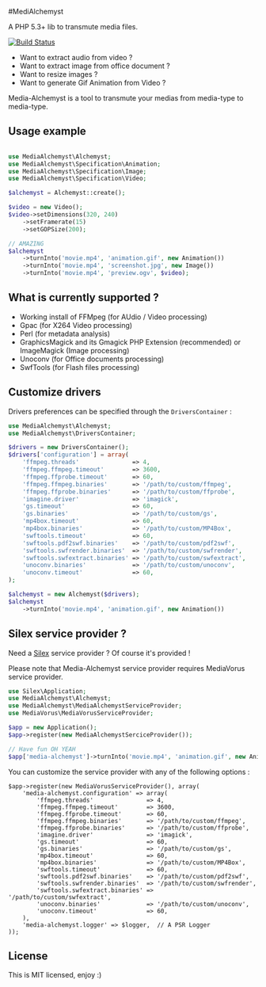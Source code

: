 #MediAlchemyst

A PHP 5.3+ lib to transmute media files.

[![Build Status](https://travis-ci.org/alchemy-fr/Media-Alchemyst.png?branch=master)](http://travis-ci.org/alchemy-fr/Media-Alchemyst)

* Want to extract audio from video ?
* Want to extract image from office document ?
* Want to resize images ?
* Want to generate Gif Animation from Video ?

Media-Alchemyst is a tool to transmute your medias from media-type to
media-type.

## Usage example

```php

use MediaAlchemyst\Alchemyst;
use MediaAlchemyst\Specification\Animation;
use MediaAlchemyst\Specification\Image;
use MediaAlchemyst\Specification\Video;

$alchemyst = Alchemyst::create();

$video = new Video();
$video->setDimensions(320, 240)
    ->setFramerate(15)
    ->setGOPSize(200);

// AMAZING
$alchemyst
    ->turnInto('movie.mp4', 'animation.gif', new Animation())
    ->turnInto('movie.mp4', 'screenshot.jpg', new Image())
    ->turnInto('movie.mp4', 'preview.ogv', $video);

```

## What is currently supported ?

* Working install of FFMpeg (for AUdio / Video processing)
* Gpac (for X264 Video processing)
* Perl (for metadata analysis)
* GraphicsMagick and its Gmagick PHP Extension (recommended) or ImageMagick (Image processing)
* Unoconv (for Office documents processing)
* SwfTools (for Flash files processing)

## Customize drivers

Drivers preferences can be specified through the `DriversContainer` :

```php
use MediaAlchemyst\Alchemyst;
use MediaAlchemyst\DriversContainer;

$drivers = new DriversContainer();
$drivers['configuration'] = array(
    'ffmpeg.threads'               => 4,
    'ffmpeg.ffmpeg.timeout'        => 3600,
    'ffmpeg.ffprobe.timeout'       => 60,
    'ffmpeg.ffmpeg.binaries'       => '/path/to/custom/ffmpeg',
    'ffmpeg.ffprobe.binaries'      => '/path/to/custom/ffprobe',
    'imagine.driver'               => 'imagick',
    'gs.timeout'                   => 60,
    'gs.binaries'                  => '/path/to/custom/gs',
    'mp4box.timeout'               => 60,
    'mp4box.binaries'              => '/path/to/custom/MP4Box',
    'swftools.timeout'             => 60,
    'swftools.pdf2swf.binaries'    => '/path/to/custom/pdf2swf',
    'swftools.swfrender.binaries'  => '/path/to/custom/swfrender',
    'swftools.swfextract.binaries' => '/path/to/custom/swfextract',
    'unoconv.binaries'             => '/path/to/custom/unoconv',
    'unoconv.timeout'              => 60,
);

$alchemyst = new Alchemyst($drivers);
$alchemyst
    ->turnInto('movie.mp4', 'animation.gif', new Animation())
```

## Silex service provider ?

Need a [Silex](silex.sensiolabs.org) service provider ? Of course it's provided !

Please note that Media-Alchemyst service provider requires MediaVorus service
provider.

```php
use Silex\Application;
use MediaAlchemyst\Alchemyst;
use MediaAlchemyst\MediaAlchemystServiceProvider;
use MediaVorus\MediaVorusServiceProvider;

$app = new Application();
$app->register(new MediaAlchemystSerciceProvider());

// Have fun OH YEAH
$app['media-alchemyst']->turnInto('movie.mp4', 'animation.gif', new Animation());
```

You can customize the service provider with any of the following options :

```
$app->register(new MediaVorusServiceProvider(), array(
    'media-alchemyst.configuration' => array(
        'ffmpeg.threads'               => 4,
        'ffmpeg.ffmpeg.timeout'        => 3600,
        'ffmpeg.ffprobe.timeout'       => 60,
        'ffmpeg.ffmpeg.binaries'       => '/path/to/custom/ffmpeg',
        'ffmpeg.ffprobe.binaries'      => '/path/to/custom/ffprobe',
        'imagine.driver'               => 'imagick',
        'gs.timeout'                   => 60,
        'gs.binaries'                  => '/path/to/custom/gs',
        'mp4box.timeout'               => 60,
        'mp4box.binaries'              => '/path/to/custom/MP4Box',
        'swftools.timeout'             => 60,
        'swftools.pdf2swf.binaries'    => '/path/to/custom/pdf2swf',
        'swftools.swfrender.binaries'  => '/path/to/custom/swfrender',
        'swftools.swfextract.binaries' => '/path/to/custom/swfextract',
        'unoconv.binaries'             => '/path/to/custom/unoconv',
        'unoconv.timeout'              => 60,
    ),
    'media-alchemyst.logger' => $logger,  // A PSR Logger
));
```

## License

This is MIT licensed, enjoy :)
